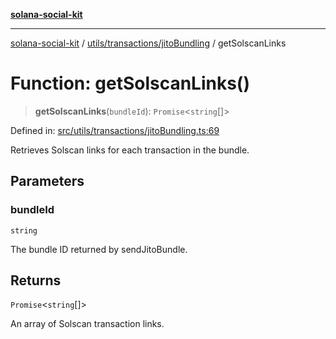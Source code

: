 [**solana-social-kit**](../../../../README.md)

***

[solana-social-kit](../../../../README.md) / [utils/transactions/jitoBundling](../README.md) / getSolscanLinks

# Function: getSolscanLinks()

> **getSolscanLinks**(`bundleId`): `Promise`\<`string`[]\>

Defined in: [src/utils/transactions/jitoBundling.ts:69](https://github.com/SendArcade/solana-social-starter/blob/03568260ca96ed63f77049843c721de1cb011893/src/utils/transactions/jitoBundling.ts#L69)

Retrieves Solscan links for each transaction in the bundle.

## Parameters

### bundleId

`string`

The bundle ID returned by sendJitoBundle.

## Returns

`Promise`\<`string`[]\>

An array of Solscan transaction links.
